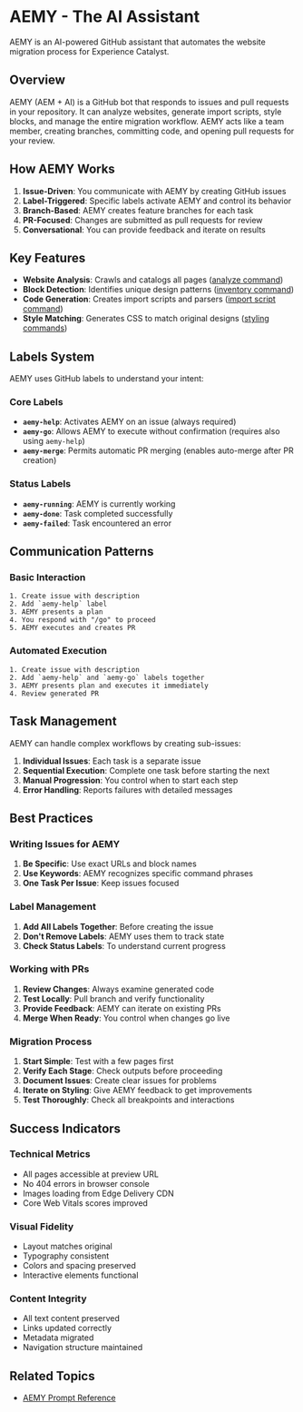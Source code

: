 # AEMY - The AI Assistant

AEMY is an AI-powered GitHub assistant that automates the website migration process for Experience Catalyst.

## Overview

AEMY (AEM + AI) is a GitHub bot that responds to issues and pull requests in your repository. It can analyze websites, generate import scripts, style blocks, and manage the entire migration workflow. AEMY acts like a team member, creating branches, committing code, and opening pull requests for your review.

## How AEMY Works

1. **Issue-Driven**: You communicate with AEMY by creating GitHub issues
2. **Label-Triggered**: Specific labels activate AEMY and control its behavior
3. **Branch-Based**: AEMY creates feature branches for each task
4. **PR-Focused**: Changes are submitted as pull requests for review
5. **Conversational**: You can provide feedback and iterate on results

## Key Features

- **Website Analysis**: Crawls and catalogs all pages ([analyze command](aemy-prompts.md#analyze-website))
- **Block Detection**: Identifies unique design patterns ([inventory command](aemy-prompts.md#block-inventory))
- **Code Generation**: Creates import scripts and parsers ([import script command](aemy-prompts.md#import-scripts))
- **Style Matching**: Generates CSS to match original designs ([styling commands](aemy-prompts.md#style-block))

## Labels System

AEMY uses GitHub labels to understand your intent:

### Core Labels

- **`aemy-help`**: Activates AEMY on an issue (always required)
- **`aemy-go`**: Allows AEMY to execute without confirmation (requires also using `aemy-help`)
- **`aemy-merge`**: Permits automatic PR merging (enables auto-merge after PR creation)

### Status Labels

- **`aemy-running`**: AEMY is currently working
- **`aemy-done`**: Task completed successfully
- **`aemy-failed`**: Task encountered an error

## Communication Patterns

### Basic Interaction
```
1. Create issue with description
2. Add `aemy-help` label
3. AEMY presents a plan
4. You respond with "/go" to proceed
5. AEMY executes and creates PR
```

### Automated Execution
```
1. Create issue with description
2. Add `aemy-help` and `aemy-go` labels together
3. AEMY presents plan and executes it immediately
4. Review generated PR
```

## Task Management

AEMY can handle complex workflows by creating sub-issues:

1. **Individual Issues**: Each task is a separate issue
2. **Sequential Execution**: Complete one task before starting the next
3. **Manual Progression**: You control when to start each step
4. **Error Handling**: Reports failures with detailed messages

## Best Practices

### Writing Issues for AEMY

1. **Be Specific**: Use exact URLs and block names
2. **Use Keywords**: AEMY recognizes specific command phrases
3. **One Task Per Issue**: Keep issues focused

### Label Management

1. **Add All Labels Together**: Before creating the issue
2. **Don't Remove Labels**: AEMY uses them to track state
3. **Check Status Labels**: To understand current progress

### Working with PRs

1. **Review Changes**: Always examine generated code
2. **Test Locally**: Pull branch and verify functionality
3. **Provide Feedback**: AEMY can iterate on existing PRs
4. **Merge When Ready**: You control when changes go live

### Migration Process

1. **Start Simple**: Test with a few pages first
2. **Verify Each Stage**: Check outputs before proceeding
3. **Document Issues**: Create clear issues for problems
4. **Iterate on Styling**: Give AEMY feedback to get improvements
5. **Test Thoroughly**: Check all breakpoints and interactions

## Success Indicators

### Technical Metrics
- All pages accessible at preview URL
- No 404 errors in browser console
- Images loading from Edge Delivery CDN
- Core Web Vitals scores improved

### Visual Fidelity
- Layout matches original
- Typography consistent
- Colors and spacing preserved
- Interactive elements functional

### Content Integrity
- All text content preserved
- Links updated correctly
- Metadata migrated
- Navigation structure maintained

## Related Topics

- [AEMY Prompt Reference](aemy-prompts.md)
